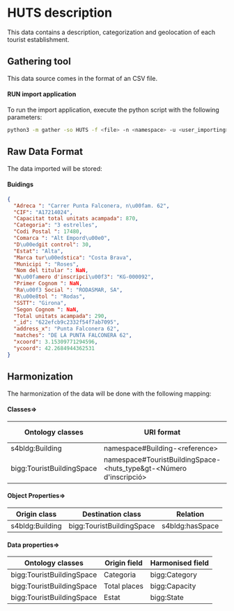 # HUTS description

This data contains a description, categorization and geolocation of each tourist establishment.

## Gathering tool

This data source comes in the format of an CSV file.

#### RUN import application

To run the import application, execute the python script with the following parameters:

```bash
python3 -m gather -so HUTS -f <file> -n <namespace> -u <user_importing> -tz <file_timezone> -st <storage>
```

## Raw Data Format

The data imported will be stored:

#### Buidings

````json
{
  "Adreca ": "Carrer Punta Falconera, n\u00fam. 62",
  "CIF": "A17214024",
  "Capacitat total unitats acampada": 870,
  "Categoria": "3 estrelles",
  "Codi Postal ": 17480,
  "Comarca ": "Alt Empord\u00e0",
  "D\u00edgit control": 30,
  "Estat": "Alta",
  "Marca tur\u00edstica": "Costa Brava",
  "Municipi ": "Roses",
  "Nom del titular ": NaN,
  "N\u00famero d'inscripci\u00f3": "KG-000092",
  "Primer Cognom ": NaN,
  "Ra\u00f3 Social ": "RODASMAR, SA",
  "R\u00e8tol ": "Rodas",
  "SSTT": "Girona",
  "Segon Cognom ": NaN,
  "Total unitats acampada": 290,
  "_id": "622efcb9c2332f54f7ab7095",
  "address_x": "Punta Falconera 62",
  "matches": "DE LA PUNTA FALCONERA 62",
  "xcoord": 3.15309771294596,
  "ycoord": 42.2684944362531
}
````

## Harmonization

The harmonization of the data will be done with the following mapping:

#### Classes=>

| Ontology classes          | URI format                                                                  | Transformation actions |
|---------------------------|-----------------------------------------------------------------------------|------------------------|
| s4bldg:Building           | namespace#Building-&lt;reference&gt;                                        |                        |
| bigg:TouristBuildingSpace | namespace#TouristBuildingSpace-&lt;huts_type&gt-&lt;Número d'inscripció&gt; |                        |

#### Object Properties=>

| Origin class    | Destination class         | Relation        |
|-----------------|---------------------------|-----------------|
| s4bldg:Building | bigg:TouristBuildingSpace | s4bldg:hasSpace |

#### Data properties=>

| Ontology classes          | Origin field | Harmonised field |
|---------------------------|--------------|------------------|
| bigg:TouristBuildingSpace | Categoria    | bigg:Category    |
| bigg:TouristBuildingSpace | Total places | bigg:Capacity    |
| bigg:TouristBuildingSpace | Estat        | bigg:State       |




